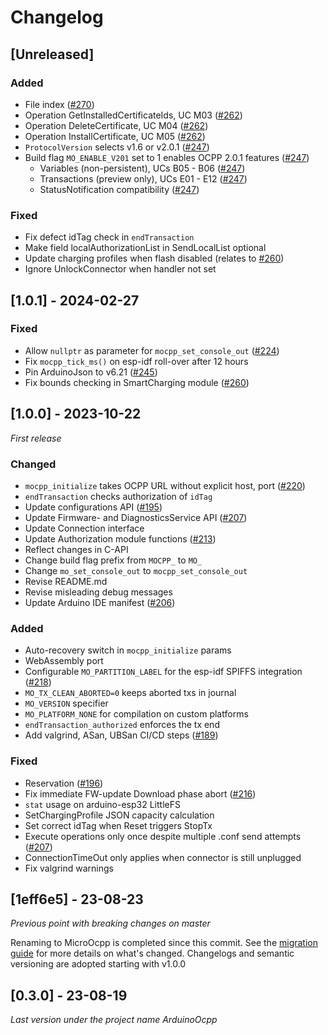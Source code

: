 # Changelog

## [Unreleased]

### Added

- File index ([#270](https://github.com/matth-x/MicroOcpp/pull/270))
- Operation GetInstalledCertificateIds, UC M03 ([#262](https://github.com/matth-x/MicroOcpp/pull/262))
- Operation DeleteCertificate, UC M04 ([#262](https://github.com/matth-x/MicroOcpp/pull/262))
- Operation InstallCertificate, UC M05 ([#262](https://github.com/matth-x/MicroOcpp/pull/262))
- `ProtocolVersion` selects v1.6 or v2.0.1 ([#247](https://github.com/matth-x/MicroOcpp/pull/247))
- Build flag `MO_ENABLE_V201` set to 1 enables OCPP 2.0.1 features ([#247](https://github.com/matth-x/MicroOcpp/pull/247))
    - Variables (non-persistent), UCs B05 - B06 ([#247](https://github.com/matth-x/MicroOcpp/pull/247))
    - Transactions (preview only), UCs E01 - E12 ([#247](https://github.com/matth-x/MicroOcpp/pull/247))
    - StatusNotification compatibility ([#247](https://github.com/matth-x/MicroOcpp/pull/247))

### Fixed

- Fix defect idTag check in `endTransaction`
- Make field localAuthorizationList in SendLocalList optional
- Update charging profiles when flash disabled (relates to [#260](https://github.com/matth-x/MicroOcpp/pull/260))
- Ignore UnlockConnector when handler not set

## [1.0.1] - 2024-02-27

### Fixed

- Allow `nullptr` as parameter for `mocpp_set_console_out` ([#224](https://github.com/matth-x/MicroOcpp/issues/224))
- Fix `mocpp_tick_ms()` on esp-idf roll-over after 12 hours
- Pin ArduinoJson to v6.21 ([#245](https://github.com/matth-x/MicroOcpp/issues/245))
- Fix bounds checking in SmartCharging module ([#260](https://github.com/matth-x/MicroOcpp/pull/260))

## [1.0.0] - 2023-10-22

_First release_

### Changed

- `mocpp_initialize` takes OCPP URL without explicit host, port ([#220](https://github.com/matth-x/MicroOcpp/pull/220))
- `endTransaction` checks authorization of `idTag`
- Update configurations API ([#195](https://github.com/matth-x/MicroOcpp/pull/195))
- Update Firmware- and DiagnosticsService API ([#207](https://github.com/matth-x/MicroOcpp/pull/207))
- Update Connection interface
- Update Authorization module functions ([#213](https://github.com/matth-x/MicroOcpp/pull/213))
- Reflect changes in C-API
- Change build flag prefix from `MOCPP_` to `MO_`
- Change `mo_set_console_out` to `mocpp_set_console_out`
- Revise README.md
- Revise misleading debug messages
- Update Arduino IDE manifest ([#206](https://github.com/matth-x/MicroOcpp/issues/206))

### Added

- Auto-recovery switch in `mocpp_initialize` params
- WebAssembly port
- Configurable `MO_PARTITION_LABEL` for the esp-idf SPIFFS integration ([#218](https://github.com/matth-x/MicroOcpp/pull/218))
- `MO_TX_CLEAN_ABORTED=0` keeps aborted txs in journal
- `MO_VERSION` specifier
- `MO_PLATFORM_NONE` for compilation on custom platforms
- `endTransaction_authorized` enforces the tx end
- Add valgrind, ASan, UBSan CI/CD steps ([#189](https://github.com/matth-x/MicroOcpp/pull/189))

### Fixed

- Reservation ([#196](https://github.com/matth-x/MicroOcpp/pull/196))
- Fix immediate FW-update Download phase abort ([#216](https://github.com/matth-x/MicroOcpp/pull/216))
- `stat` usage on arduino-esp32 LittleFS
- SetChargingProfile JSON capacity calculation
- Set correct idTag when Reset triggers StopTx
- Execute operations only once despite multiple .conf send attempts ([#207](https://github.com/matth-x/MicroOcpp/pull/207))
- ConnectionTimeOut only applies when connector is still unplugged
- Fix valgrind warnings

## [1eff6e5] - 23-08-23

_Previous point with breaking changes on master_

Renaming to MicroOcpp is completed since this commit. See the [migration guide](https://matth-x.github.io/MicroOcpp/migration/) for more details on what's changed. Changelogs and semantic versioning are adopted starting with v1.0.0

## [0.3.0] - 23-08-19

_Last version under the project name ArduinoOcpp_

